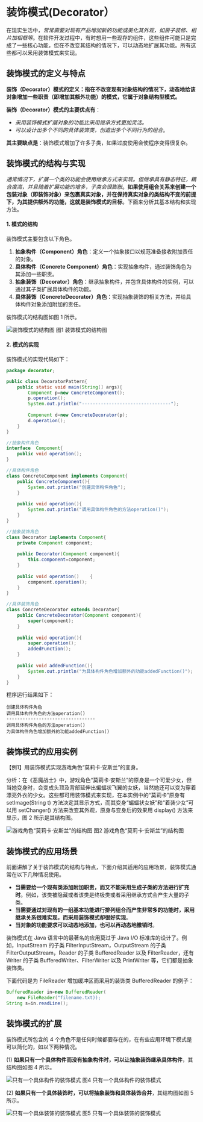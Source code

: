 # 装饰模式(Decorator）

在现实生活中，*常常需要对现有产品增加新的功能或美化其外观，如房子装修、相片加相框等*。在软件开发过程中，有时想用一些现存的组件，这些组件可能只是完成了一些核心功能，但在不改变其结构的情况下，可以动态地扩展其功能。所有这些都可以釆用装饰模式来实现。

## 装饰模式的定义与特点

**装饰（Decorator）模式的定义：指在不改变现有对象结构的情况下，动态地给该对象增加一些职责（即增加其额外功能）的模式，它属于对象结构型模式。**

**装饰（Decorator）模式的主要优点有**：

- *采用装饰模式扩展对象的功能比采用继承方式更加灵活。*
- *可以设计出多个不同的具体装饰类，创造出多个不同行为的组合*。

**其主要缺点是**：装饰模式增加了许多子类，如果过度使用会使程序变得很复杂。

## 装饰模式的结构与实现

*通常情况下，扩展一个类的功能会使用继承方式来实现。但继承具有静态特征，耦合度高，并且随着扩展功能的增多，子类会很膨胀*。**如果使用组合关系来创建一个包装对象（即装饰对象）来包裹真实对象，并在保持真实对象的类结构不变的前提下，为其提供额外的功能，这就是装饰模式的目标**。下面来分析其基本结构和实现方法。

####  1. 模式的结构

装饰模式主要包含以下角色。

1. **抽象构件（Component）角色**：定义一个抽象接口以规范准备接收附加责任的对象。
2. **具体构件（Concrete  Component）角色**：实现抽象构件，通过装饰角色为其添加一些职责。
3. **抽象装饰（Decorator）角色**：继承抽象构件，并包含具体构件的实例，可以通过其子类扩展具体构件的功能。
4. **具体装饰（ConcreteDecorator）角色**：实现抽象装饰的相关方法，并给具体构件对象添加附加的责任。


装饰模式的结构图如图 1 所示。

![装饰模式的结构图](_images/decorator.gif)
图1 装饰模式的结构图

#### 2. 模式的实现

装饰模式的实现代码如下：

```java
package decorator;

public class DecoratorPattern{    
    public static void main(String[] args){        
        Component p=new ConcreteComponent();        
        p.operation();        
        System.out.println("---------------------------------");  
        
        Component d=new ConcreteDecorator(p);        
        d.operation();    
    }
}

//抽象构件角色
interface  Component{    
    public void operation();
}

//具体构件角色
class ConcreteComponent implements Component{    
    public ConcreteComponent(){        
        System.out.println("创建具体构件角色");           
    }       
    
    public void operation(){        
        System.out.println("调用具体构件角色的方法operation()");               
    }
}

//抽象装饰角色
class Decorator implements Component{    
    private Component component;  
    
    public Decorator(Component component){        
        this.component=component;    
    }       
    
    public void operation()    {        
        component.operation();    
    }
}

//具体装饰角色
class ConcreteDecorator extends Decorator{    
    public ConcreteDecorator(Component component){        
        super(component);    
    }       
    
    public void operation(){        
        super.operation();        
        addedFunction();    
    }    
    
    public void addedFunction(){        
        System.out.println("为具体构件角色增加额外的功能addedFunction()");               
    }
}
```


程序运行结果如下：

```
创建具体构件角色
调用具体构件角色的方法operation()
---------------------------------
调用具体构件角色的方法operation()
为具体构件角色增加额外的功能addedFunction()
```

## 装饰模式的应用实例

【例1】用装饰模式实现游戏角色“莫莉卡·安斯兰”的变身。

分析：在《恶魔战士》中，游戏角色“莫莉卡·安斯兰”的原身是一个可爱少女，但当她变身时，会变成头顶及背部延伸出蝙蝠状飞翼的女妖，当然她还可以变为穿着漂亮外衣的少女。这些都可用装饰模式来实现，在本实例中的“莫莉卡”原身有 setImage(String t) 方法决定其显示方式，而其变身“蝙蝠状女妖”和“着装少女”可以用 setChanger() 方法来改变其外观，原身与变身后的效果用 display() 方法来显示，图 2 所示是其结构图。

![游戏角色“莫莉卡·安斯兰”的结构图](_images/decorator_example.gif)
图2 游戏角色“莫莉卡·安斯兰”的结构图

## 装饰模式的应用场景

前面讲解了关于装饰模式的结构与特点，下面介绍其适用的应用场景，装饰模式通常在以下几种情况使用。

- **当需要给一个现有类添加附加职责，而又不能采用生成子类的方法进行扩充时**。例如，该类被隐藏或者该类是终极类或者采用继承方式会产生大量的子类。
- **当需要通过对现有的一组基本功能进行排列组合而产生非常多的功能时，采用继承关系很难实现，而采用装饰模式却很好实现**。
- **当对象的功能要求可以动态地添加，也可以再动态地撤销时**。


装饰模式在 Java 语言中的最著名的应用莫过于 Java I/O 标准库的设计了。例如，InputStream 的子类 FilterInputStream，OutputStream 的子类 FilterOutputStream，Reader 的子类 BufferedReader 以及 FilterReader，还有 Writer 的子类 BufferedWriter、FilterWriter 以及 PrintWriter 等，它们都是抽象装饰类。

下面代码是为 FileReader 增加缓冲区而采用的装饰类 BufferedReader 的例子：

```java
BufferedReader in=new BufferedReader(
    new FileReader("filename.txt));                                        
String s=in.readLine();
```

## 装饰模式的扩展

装饰模式所包含的 4 个角色不是任何时候都要存在的，在有些应用环境下模式是可以简化的，如以下两种情况。

(1) **如果只有一个具体构件而没有抽象构件时，可以让抽象装饰继承具体构件**，其结构图如图 4 所示。

![只有一个具体构件的装饰模式](_images/decorator_ext1.gif)
图4 只有一个具体构件的装饰模式


(2) **如果只有一个具体装饰时，可以将抽象装饰和具体装饰合并**，其结构图如图 5 所示。

![只有一个具体装饰的装饰模式](_images/decorator_ext2.gif)
图5 只有一个具体装饰的装饰模式